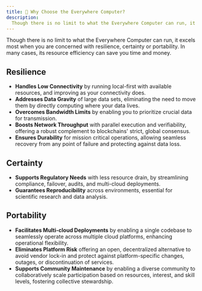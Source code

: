 ```yaml
---
title: 🤔 Why Choose the Everywhere Computer?
description: 
  Though there is no limit to what the Everywhere Computer can run, it excels most when you are concerned with resilience, certainty or portability. And, in many cases, its resource efficiency can save you time and money.
---
```


Though there is no limit to what the Everywhere Computer can run, it excels most when you are concerned with resilience, certainty or portability. In many cases, its resource efficiency can save you time and money.

## Resilience

* **Handles Low Connectivity** by running local-first with available resources, and improving as your connectivity does.
* **Addresses Data Gravity** of large data sets, eliminating the need to move them by directly computing where your data lives.
* **Overcomes Bandwidth Limits** by enabling you to prioritize crucial data for transmission.
* **Boosts Network Throughput** with parallel execution and verifiability, offering a robust complement to blockchains' strict, global consensus.
* **Ensures Durability** for mission critical operations, allowing seamless recovery from any point of failure and protecting against data loss.

## Certainty

* **Supports Regulatory Needs** with less resource drain, by streamlining compliance, failover, audits, and multi-cloud deployments.
* **Guarantees Reproducibility** across environments, essential for scientific research and data analysis.

## Portability

* **Facilitates Multi-cloud Deployments** by enabling a single codebase to seamlessly operate across multiple cloud platforms, enhancing operational flexibility.
* **Eliminates Platform Risk** offering an open, decentralized alternative to avoid vendor lock-in and protect against platform-specific changes, outages, or discontinuation of services.
* **Supports Community Maintenance** by enabling a diverse community to collaboratively scale participation based on resources, interest, and skill levels, fostering collective stewardship.
